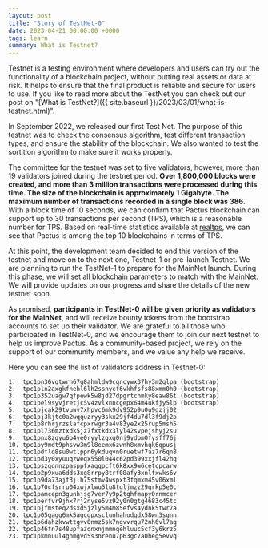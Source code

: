 ```yaml
---
layout: post
title: "Story of TestNet-0"
date: 2023-04-21 00:00:00 +0000
tags: learn
summary: What is Testnet?
---
```


Testnet is a testing environment where developers and users can try out the functionality of a blockchain project,
without putting real assets or data at risk.
It helps to ensure that the final product is reliable and secure for users to use.
If you like to read more about the TestNet you can check out our post on
"[What is TestNet?]({{ site.baseurl }}/2023/03/01/what-is-testnet.html)".

In September 2022, we released our first Test Net.
The purpose of this testnet was to check the consensus algorithm, test different transaction types,
and ensure the stability of the blockchain.
We also wanted to test the sortition algorithm to make sure it works properly.

The committee for the testnet was set to five validators, however, more than 19 validators joined during the testnet period.
**Over 1,800,000 blocks were created, and more than 3 million transactions were processed during this time.
The size of the blockchain is approximately 1 Gigabyte.
The maximum number of transactions recorded in a single block was 386**. With a block time of 10 seconds,
we can confirm that Pactus blockchain can support up to 30 transactions per second (TPS),
which is a reasonable number for TPS. Based on real-time statistics available at [realtps](https://realtps.net/),
we can see that Pactus is among the top 10 blockchains in terms of TPS.

At this point, the development team decided to end this version of the testnet and move on to the next one,
Testnet-1 or pre-launch Testnet. We are planning to run the TestNet-1 to prepare for the MainNet launch.
During this phase, we will set all blockchain parameters to match with the MainNet.
We will provide updates on our progress and share the details of the new testnet soon.

As promised, **participants in TestNet-0 will be given priority as validators for the MainNet**,
and will receive bounty tokens from the bootstrap accounts to set up their validator.
We are grateful to all those who participated in TestNet-0, and we encourage them to join our next testnet to
help us improve Pactus.
As a community-based project, we rely on the support of our community members, and we value any help we receive.

Here you can see the list of validators address in Testnet-0:

```text
1.  tpc1pn36vqtwrn67q8ahmldw9cgncywx37hy3m2glpa (bootstrap)
2.  tpc1pln2axgkfnehl6lh2ssnycf6vkhfsfs88xmm0h0 (bootstrap)
3.  tpc1p352uagw7qfpewk5w8jd27dpgrtchmky8eaw86t (bootstrap)
4.  tpc1pel9syvjretjc5v4zvlxnncgepx64m4ukfjy5lp (bootstrap)
5.  tpc1pjcak29tvuwv7xhpvc6mk9dv952p9u0u9dzjj02
6.  tpc1pj3kjtc0a2wqquzryy3skx29jf4du7dl3f9dj2p
7.  tpc1p8rhrjrzslafcpxrwgr3a4v83ye2x25rup5msh5
8.  tpc1pl736mztxdk5jz7fxtkdx3lyl42svpejshyj2su
9.  tpc1pnx8zgyu6p4ye0ryylzgxg0nj9ydpm0fysff76j
10. tpc1py9mdt9phsvw3m9l8eemx6zwnh8xmvhqk6qpusj
11. tpc1pdflq8su0wtlppn6ykduqvn0ruetwf7az7r6qn8
12. tpc1pd3y0xyuuqzweqx550l044c62pd399xxjfl42hq
13. tpc1pszggnnzpasppfxagqpcft6k8xx9w6cetcpcarw
14. tpc1p2p9xua6dds3xg8rrpy8trf08afy3xnlfxwks6v
15. tpc1p9da73ajf3jlh75stmv4wspxt3fqmxm45v06xml
16. tpc1p70cfsrru04xwjxlwu5lu8tgljmzz29qrkp5e0c
17. tpc1pamcepn3gunhjsg7ver7y9p2tghfmapy0rnmcer
18. tpc1perfvr9jhx7rj2nyse5vz92y0n0gtg4683c45tc
19. tpc1pjfmsteq2dsxd5jzly5m4m85efvs4ydnk5twr7a
20. tpc1p05qagq6mk5agcgpxsclunhahudqdx58wn3sgnn
21. tpc1p6dahzkvwttgvv0nmz5sk7ngvvrqu72nh6vl7aq
22. tpc1p46fn7s48upfazqnxnjmmnqehluuc5cf3y6krz5
23. tpc1pkmnuul4ghmgvd5s3nrenu7p63gc7a0heg5evvq
```
